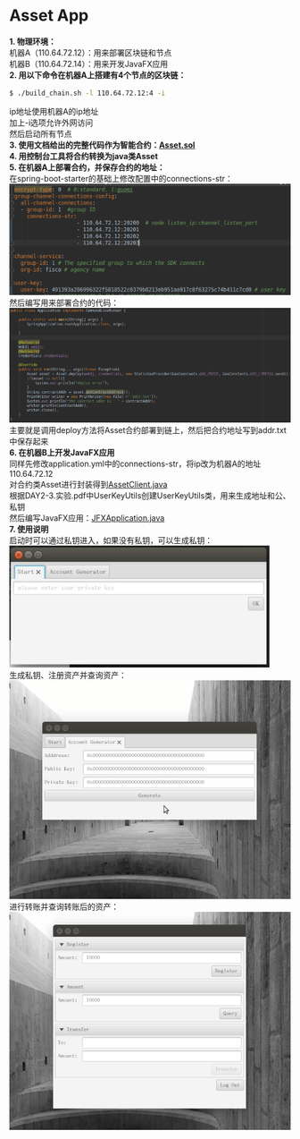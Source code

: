 # Asset App
**1. 物理环境：**    
机器A（110.64.72.12）：用来部署区块链和节点    
机器B（110.64.72.14）：用来开发JavaFX应用    
**2. 用以下命令在机器A上搭建有4个节点的区块链：**   
```bash
$ ./build_chain.sh -l 110.64.72.12:4 -i
```
ip地址使用机器A的ip地址    
加上-i选项允许外网访问    
然后启动所有节点    
**3. 使用文档给出的完整代码作为智能合约：[Asset.sol](https://fisco-bcos-documentation.readthedocs.io/zh_CN/latest/docs/tutorial/sdk_application.html)**   
**4. 用控制台工具将合约转换为java类Asset**    
**5. 在机器A上部署合约，并保存合约的地址：**   
在spring-boot-starter的基础上修改配置中的connections-str：    
![img](./images/deploy_yml.png)   
然后编写用来部署合约的代码：    
![img](./images/deploy_code.png)    
主要就是调用deploy方法将Asset合约部署到链上，然后把合约地址写到addr.txt中保存起来    
**6. 在机器B上开发JavaFX应用**    
同样先修改application.yml中的connections-str，将ip改为机器A的地址110.64.72.12   
对合约类Asset进行封装得到[AssetClient.java](./asset-manager/src/main/java/org/fisco/bcos/contract/AssetClient.java)    
根据DAY2-3.实验.pdf中UserKeyUtils创建UserKeyUtils类，用来生成地址和公、私钥   
然后编写JavaFX应用：[JFXApplication.java](./asset-manager/src/main/java/org/fisco/bcos/JFXApplication.java)    
**7. 使用说明**   
启动时可以通过私钥进入，如果没有私钥，可以生成私钥：    
![img](./images/start.JPG)    
生成私钥、注册资产并查询资产：   
![img](./images/gen.gif)    
进行转账并查询转账后的资产：    
![img](./images/transfer.gif)
